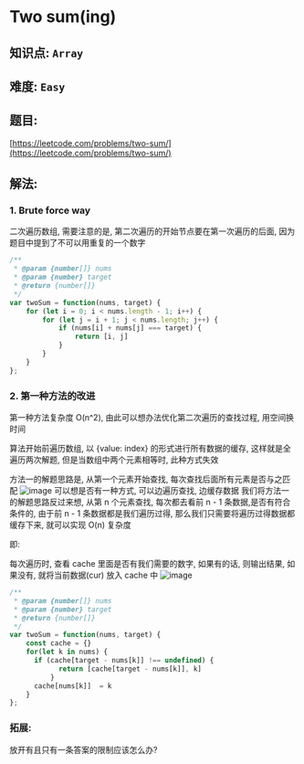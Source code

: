 # Two sum(ing)

## 知识点: `Array`

## 难度: `Easy`

## 题目:
[https://leetcode.com/problems/two-sum/](https://leetcode.com/problems/two-sum/)

## 解法:

### 1. Brute force way
二次遍历数组, 需要注意的是, 第二次遍历的开始节点要在第一次遍历的后面, 因为题目中提到了不可以用重复的一个数字
```javascript
/**
 * @param {number[]} nums
 * @param {number} target
 * @return {number[]}
 */
var twoSum = function(nums, target) {
    for (let i = 0; i < nums.length - 1; i++) {
        for (let j = i + 1; j < nums.length; j++) {
            if (nums[i] + nums[j] === target) {
                return [i, j]
            }
        }
    }
};
```
### 2. 第一种方法的改进
第一种方法复杂度 O(n^2), 由此可以想办法优化第二次遍历的查找过程, 用空间换时间

算法开始前遍历数组, 以 {value: index} 的形式进行所有数据的缓存, 这样就是全遍历两次解题, 但是当数组中两个元素相等时, 此种方式失效

方法一的解题思路是, 从第一个元素开始查找, 每次查找后面所有元素是否与之匹配
![image](https://warryy.github.io/images/algorithm/1.two-sum/two-sum-1.jpg)
可以想是否有一种方式, 可以边遍历查找, 边缓存数据
我们将方法一的解题思路反过来想, 从第 n 个元素查找, 每次都去看前 n - 1 条数据,是否有符合条件的, 由于前 n - 1 条数据都是我们遍历过得, 那么我们只需要将遍历过得数据都缓存下来, 就可以实现 O(n) 复杂度

即:

每次遍历时, 查看 cache 里面是否有我们需要的数字, 如果有的话, 则输出结果, 如果没有, 就将当前数据(cur) 放入 cache 中
![image](https://warryy.github.io/images/algorithm/1.two-sum/two-sum-2.jpg)
```javascript
/**
 * @param {number[]} nums
 * @param {number} target
 * @return {number[]}
 */
var twoSum = function(nums, target) {
    const cache = {}
    for(let k in nums) {
      if (cache[target - nums[k]] !== undefined) {
            return [cache[target - nums[k]], k]
          }
      cache[nums[k]]  = k
    }
};
```

### 拓展:
放开有且只有一条答案的限制应该怎么办?